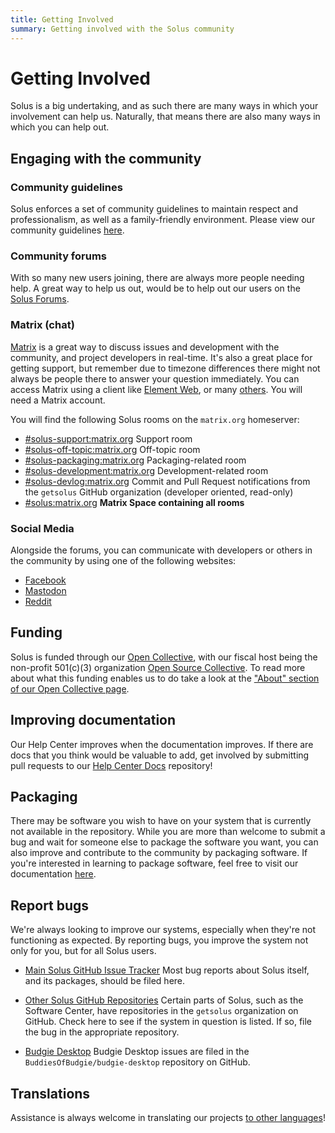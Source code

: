 ```yaml
---
title: Getting Involved
summary: Getting involved with the Solus community
---
```


# Getting Involved

Solus is a big undertaking, and as such there are many ways in which your involvement can help us. Naturally, that means there are also many ways in which you can help out.

## Engaging with the community

### Community guidelines

Solus enforces a set of community guidelines to maintain respect and professionalism, as well as a family-friendly environment. Please view our community guidelines [here](/docs/user/contributing/community-guidelines).

### Community forums

With so many new users joining, there are always more people needing help. A great way to help us out, would be to help out our users on the [Solus Forums](https://discuss.getsol.us).

### Matrix (chat)

[Matrix](<https:/.wikipedia.org/wiki/Matrix_(protocol)>) is a great way to discuss issues and development with the community, and project developers in real-time. It's also a great place for getting support, but remember due
to timezone differences there might not always be people there to answer your question immediately. You can access Matrix using a client like [Element Web](https://app.element.io/), or many [others](https://matrix.org/ecosystem/clients/). You will need a Matrix account.

You will find the following Solus rooms on the `matrix.org` homeserver:

- [#solus-support:matrix.org](https://matrix.to/#/#solus-support:matrix.org) Support room
- [#solus-off-topic:matrix.org](https://matrix.to/#/#solus-off-topic:matrix.org) Off-topic room
- [#solus-packaging:matrix.org](https://matrix.to/#/#solus-packaging:matrix.org) Packaging-related room
- [#solus-development:matrix.org](https://matrix.to/#/#solus-development:matrix.org) Development-related room
- [#solus-devlog:matrix.org](https://matrix.to/#/#solus-devlog:matrix.org) Commit and Pull Request notifications from the `getsolus` GitHub organization (developer oriented, read-only)
- [#solus:matrix.org](https://matrix.to/#/#solus:matrix.org) **Matrix Space containing all rooms**

### Social Media

Alongside the forums, you can communicate with developers or others in the community by using one of the following websites:

- [Facebook](https://www.facebook.com/get.solus)
- [Mastodon](https://fosstodon.org/@Solus)
- [Reddit](https://www.reddit.com/r/SolusProject/)

## Funding

Solus is funded through our [Open Collective](https://opencollective.com/getsolus), with our fiscal host being the non-profit 501(c)(3) organization [Open Source Collective](https://oscollective.org/). To read more about what this funding enables us to do take a look at the ["About" section of our Open Collective page](https://opencollective.com/getsolus#category-ABOUT).

## Improving documentation

Our Help Center improves when the documentation improves. If there are docs that you think would be valuable to add, get involved by submitting pull requests to our [Help Center Docs](https://github.com/getsolus/help-center-docs) repository!

## Packaging

There may be software you wish to have on your system that is currently not available in the repository. While you are more than welcome to submit a bug and wait for someone else to package the software you want, you can also improve
and contribute to the community by packaging software. If you're interested in learning to package software, feel free to visit our documentation [here](/docs/packaging/).

## Report bugs

We're always looking to improve our systems, especially when they're not functioning as expected. By reporting bugs, you improve the system not only for you, but for all Solus users.

- [Main Solus GitHub Issue Tracker](https://issues.getsol.us)
  Most bug reports about Solus itself, and its packages, should be filed here.

- [Other Solus GitHub Repositories](https://github.com/getsolus)
  Certain parts of Solus, such as the Software Center, have repositories in the `getsolus` organization on GitHub. Check here to see if the system in question is listed. If so, file the bug in the appropriate repository.

- [Budgie Desktop](https://github.com/BuddiesOfBudgie/budgie-desktop/issues)
  Budgie Desktop issues are filed in the `BuddiesOfBudgie/budgie-desktop` repository on GitHub.

## Translations

Assistance is always welcome in translating our projects [to other languages](/docs/packaging/translation-instructions)!
